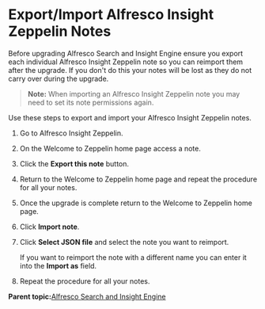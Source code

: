 # Export/Import Alfresco Insight Zeppelin Notes

Before upgrading Alfresco Search and Insight Engine ensure you export each individual Alfresco Insight Zeppelin note so you can reimport them after the upgrade. If you don't do this your notes will be lost as they do not carry over during the upgrade.

> **Note:** When importing an Alfresco Insight Zeppelin note you may need to set its note permissions again.

Use these steps to export and import your Alfresco Insight Zeppelin notes.

1.  Go to Alfresco Insight Zeppelin.

2.  On the Welcome to Zeppelin home page access a note.

3.  Click the **Export this note** button.

4.  Return to the Welcome to Zeppelin home page and repeat the procedure for all your notes.

5.  Once the upgrade is complete return to the Welcome to Zeppelin home page.

6.  Click **Import note**.

7.  Click **Select JSON file** and select the note you want to reimport.

    If you want to reimport the note with a different name you can enter it into the **Import as** field.

8.  Repeat the procedure for all your notes.


**Parent topic:**[Alfresco Search and Insight Engine](../concepts/search-insight-engine-overview.md)

